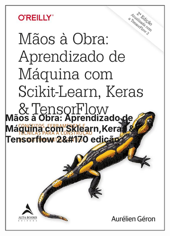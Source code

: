 <div align="center" style="height:300px;">
    <img src="/img/Capa.jpg">
</div>


# Mãos à Obra: Aprendizado de Máquina com Sklearn,Keras & Tensorflow 2&#170 edição 